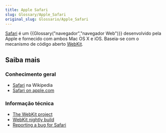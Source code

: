 ```yaml
---
title: Apple Safari
slug: Glossary/Apple_Safari
original_slug: Glossario/Apple_Safari
---
```


[Safari](http://www.apple.com/safari/) é um {{Glossary("navegador","navegador Web")}} desenvolvido pela Apple e fornecido com ambos Mac OS X e iOS. Baseia-se com o mecanismo de código aberto [WebKit](http://www.webkit.org/).

## Saiba mais

### Conhecimento geral

- [Safari](<https://pt.wikipedia.org/wiki/Safari_(web_browser)>) na Wikipedia
- [Safari on apple.com](http://www.apple.com/safari/)

### Informação técnica

- [The WebKit project](http://www.webkit.org/)
- [WebKit nightly build](http://nightly.webkit.org/)
- [Reporting a bug for Safari](https://bugs.webkit.org/)
